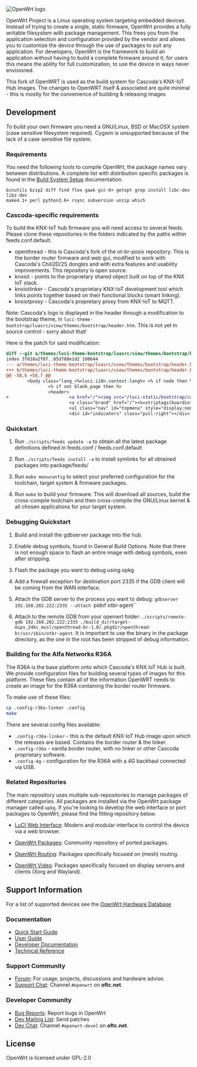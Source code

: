 ![OpenWrt logo](include/logo.png)

OpenWrt Project is a Linux operating system targeting embedded devices. Instead
of trying to create a single, static firmware, OpenWrt provides a fully
writable filesystem with package management. This frees you from the
application selection and configuration provided by the vendor and allows you
to customize the device through the use of packages to suit any application.
For developers, OpenWrt is the framework to build an application without having
to build a complete firmware around it; for users this means the ability for
full customization, to use the device in ways never envisioned.

This fork of OpenWRT is used as the build system for Cascoda's KNX-IoT Hub
images. The changes to OpenWRT itself & associated are quite minimal - this
is mostly for the convenience of building & releasing images

## Development

To build your own firmware you need a GNU/Linux, BSD or MacOSX system (case
sensitive filesystem required). Cygwin is unsupported because of the lack of a
case sensitive file system.

### Requirements

You need the following tools to compile OpenWrt, the package names vary between
distributions. A complete list with distribution specific packages is found in
the [Build System Setup](https://openwrt.org/docs/guide-developer/build-system/install-buildsystem)
documentation.

```
binutils bzip2 diff find flex gawk gcc-6+ getopt grep install libc-dev libz-dev
make4.1+ perl python3.6+ rsync subversion unzip which
```

### Cascoda-specific requirements

To build the KNX-IoT hub firmware you will need access to several feeds. Please
clone these repositories in the folders indicated by the paths within feeds.conf.default.
- openthread - this is Cascoda's fork of the ot-br-posix repository. This is the
  border router firmware and web gui, modified to work with Cascoda's Chili2D/2S 
  dongles and with extra features and usability improvements. This repository
  is open source.
- knxiot - points to the proprietary shared object built on top of the KNX IoT stack.
- knxiotlinker - Cascoda's proprietary KNX-IoT development tool which links points
  together based on their functional blocks (smart linking).
- knxiotproxy - Cascoda's propretary proxy from KNX-IoT to MQTT.

Note: Cascoda's logo is displayed in the header through a modification to the bootstrap
theme, in `luci-theme-bootstrap/luasrc/view/themes/bootstrap/header.htm`. This is not
yet in source control - sorry about that!

Here is the patch for said modification:

```patch
diff --git a/themes/luci-theme-bootstrap/luasrc/view/themes/bootstrap/header.htm b/themes/luci-theme-bootstrap/luasrc/view/themes/bootstrap/header.htm
index 37d18a2f07..05d788e1d2 100644
--- a/themes/luci-theme-bootstrap/luasrc/view/themes/bootstrap/header.htm
+++ b/themes/luci-theme-bootstrap/luasrc/view/themes/bootstrap/header.htm
@@ -58,6 +58,7 @@
        <body class="lang_<%=luci.i18n.context.lang%> <% if node then %><%= striptags( node.title ) %><%- end %>" data-page="<%= pcdata(table.concat(disp.context.requestpath, "-")) %>">
                <% if not blank_page then %>
                <header>
+                       <a href="/"><img src="/luci-static/bootstrap/cascoda_logo.png" height=40 style="padding-right: 10px;"></a>
                        <a class="brand" href="/"><%=striptags(boardinfo.hostname or "?")%></a>
                        <ul class="nav" id="topmenu" style="display:none"></ul>
                        <div id="indicators" class="pull-right"></div>
```

### Quickstart

1. Run `./scripts/feeds update -a` to obtain all the latest package definitions
   defined in feeds.conf / feeds.conf.default

2. Run `./scripts/feeds install -a` to install symlinks for all obtained
   packages into package/feeds/

3. Run `make menuconfig` to select your preferred configuration for the
   toolchain, target system & firmware packages.

4. Run `make` to build your firmware. This will download all sources, build the
   cross-compile toolchain and then cross-compile the GNU/Linux kernel & all chosen
   applications for your target system.

### Debugging Quickstart

1. Build and install the gdbserver package into the hub.

2. Enable debug symbols, found in General Build Options. Note that there is not enough
   space to flash an entire image with debug symbols, even after stripping.

3. Flash the package you want to debug using opkg

4. Add a firewall exception for destination port 2335 if the GDB client will be coming
   from the WAN interface.

5. Attach the GDB server to the process you want to debug: `gdbserver 192.168.202.222:2335 --attach `pidof otbr-agent``

6. Attach to the remote GDB from your openwrt folder: `./scripts/remote-gdb 192.168.202.222:2335 ./build_dir/target-mips_24kc_musl/openthread-br-1.0/.pkgdir/openthread-br/usr/sbin/otbr-agent`. It is important to use the binary in the package directory, as the
   one in the root has been stripped of debug information.

### Building for the Alfa Networks R36A

The R36A is the base platform onto which Cascoda's KNX IoT Hub is built. We provide
configuration files for building several types of images for this platform. These
files contain all of the information OpenWRT needs to create an image for the R36A
containing the border router firmware.

To make use of these files:
```bash
cp .config-r36a-linker .config
make
```

There are several config files available:
- `.config-r36a-linker` - this is the default KNX-IoT Hub image upon which the releases
are based. Contains the border router & the linker.
- `.config-r36a` - vanilla border router, with no linker or other Cascoda proprietary software.
- `.config-4g` - configuration for the R36A with a 4G backhaul connected via USB.

### Related Repositories

The main repository uses multiple sub-repositories to manage packages of
different categories. All packages are installed via the OpenWrt package
manager called `opkg`. If you're looking to develop the web interface or port
packages to OpenWrt, please find the fitting repository below.

* [LuCI Web Interface](https://github.com/openwrt/luci): Modern and modular
  interface to control the device via a web browser.

* [OpenWrt Packages](https://github.com/openwrt/packages): Community repository
  of ported packages.

* [OpenWrt Routing](https://github.com/openwrt/routing): Packages specifically
  focused on (mesh) routing.

* [OpenWrt Video](https://github.com/openwrt/video): Packages specifically
  focused on display servers and clients (Xorg and Wayland).

## Support Information

For a list of supported devices see the [OpenWrt Hardware Database](https://openwrt.org/supported_devices)

### Documentation

* [Quick Start Guide](https://openwrt.org/docs/guide-quick-start/start)
* [User Guide](https://openwrt.org/docs/guide-user/start)
* [Developer Documentation](https://openwrt.org/docs/guide-developer/start)
* [Technical Reference](https://openwrt.org/docs/techref/start)

### Support Community

* [Forum](https://forum.openwrt.org): For usage, projects, discussions and hardware advise.
* [Support Chat](https://webchat.oftc.net/#openwrt): Channel `#openwrt` on **oftc.net**.

### Developer Community

* [Bug Reports](https://bugs.openwrt.org): Report bugs in OpenWrt
* [Dev Mailing List](https://lists.openwrt.org/mailman/listinfo/openwrt-devel): Send patches
* [Dev Chat](https://webchat.oftc.net/#openwrt-devel): Channel `#openwrt-devel` on **oftc.net**.

## License

OpenWrt is licensed under GPL-2.0
